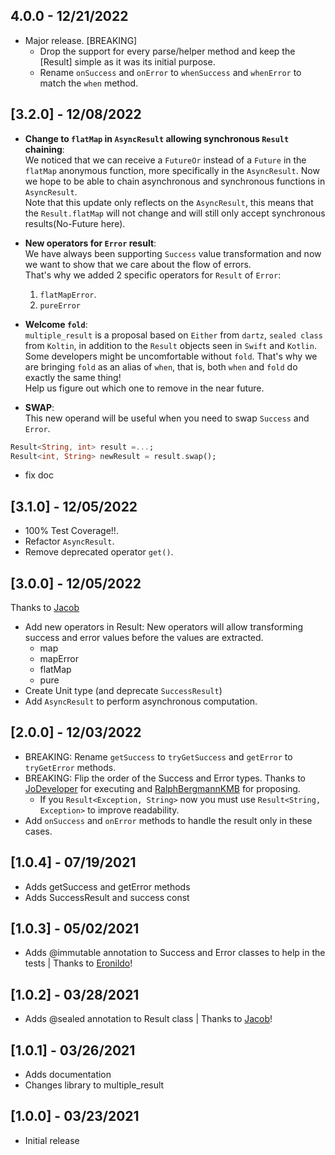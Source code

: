## 4.0.0 - 12/21/2022

* Major release. [BREAKING] 
  * Drop the support for every parse/helper method and keep the [Result] simple as it was its initial purpose. 
  * Rename `onSuccess` and `onError` to `whenSuccess` and `whenError` to match the `when` method.

## [3.2.0] - 12/08/2022

* **Change to `flatMap` in `AsyncResult` allowing synchronous `Result` chaining**:<br>
We noticed that we can receive a `FutureOr` instead of a `Future` in the `flatMap` anonymous function, more specifically in the `AsyncResult`.
Now we hope to be able to chain asynchronous and synchronous functions in `AsyncResult`. <br>
Note that this update only reflects on the `AsyncResult`, this means that the `Result.flatMap` will not change and will still only accept synchronous results(No-Future here).

* **New operators for `Error` result**: <br>
We have always been supporting `Success` value transformation
and now we want to show that we care about the flow of errors.<br>
That's why we added 2 specific operators for `Result` of `Error`:
   1. `flatMapError`.
   2. `pureError`

* **Welcome `fold`**:<br>
`multiple_result` is a proposal based on `Either` from `dartz`, `sealed class` from `Koltin`, in addition to the `Result` objects seen in `Swift` and `Kotlin`. Some developers might be uncomfortable without `fold`. That's why we are bringing `fold` as an alias of `when`, that is, both `when` and `fold` do exactly the same thing!<br>
Help us figure out which one to remove in the near future.

* **SWAP**:<br>
This new operand will be useful when you need to swap `Success` and `Error`.
```dart
Result<String, int> result =...;
Result<int, String> newResult = result.swap();
```

* fix doc

## [3.1.0] - 12/05/2022
* 100% Test Coverage!!.
* Refactor `AsyncResult`.
* Remove deprecated operator `get()`.

## [3.0.0] - 12/05/2022
Thanks to [Jacob](https://github.com/jacobaraujo7)
* Add new operators in Result:
  New operators will allow transforming success and error values before the values are extracted.
   * map
   * mapError
   * flatMap
   * pure
* Create Unit type (and deprecate `SuccessResult`)
* Add `AsyncResult` to perform asynchronous computation.

## [2.0.0] - 12/03/2022

* BREAKING: Rename `getSuccess` to `tryGetSuccess` and `getError` to `tryGetError` methods.
* BREAKING: Flip the order of the Success and Error types. Thanks to [JoDeveloper](https://github.com/JoDeveloper) for executing and [RalphBergmannKMB](https://github.com/RalphBergmannKMB) for proposing.
  * If you `Result<Exception, String>` now you must use `Result<String, Exception>` to improve readability.
* Add `onSuccess` and `onError` methods to handle the result only in these cases.

## [1.0.4] - 07/19/2021

* Adds getSuccess and getError methods
* Adds SuccessResult and success const

## [1.0.3] - 05/02/2021

* Adds @immutable annotation to Success and Error classes to help in the tests | Thanks to [Eronildo](https://github.com/Eronildo)!

## [1.0.2] - 03/28/2021

* Adds @sealed annotation to Result class | Thanks to [Jacob](https://github.com/jacobaraujo7)!

## [1.0.1] - 03/26/2021

* Adds documentation
* Changes library to multiple_result

## [1.0.0] - 03/23/2021

* Initial release
